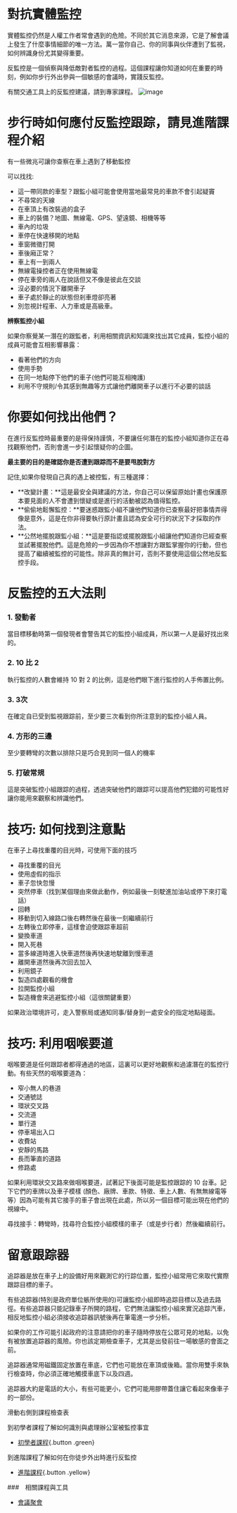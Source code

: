 對抗實體監控
==========

實體監控仍然是人權工作者常會遇到的危險。不同於其它消息來源，它是了解會議上發生了什麼事情細節的唯一方法。萬一當你自己、你的同事與伙伴遭到了監視，如何辨識身份尤其變得重要。

反監控是一個偵察與降低敵對者監控的過程。這個課程讓你知道如何在重要的時刻，例如你步行外出參與一個敏感的會議時，實踐反監控。

有關交通工具上的反監控建議，請到專家課程。
![image](surveillance4.png)
           

步行時如何應付反監控跟踪，請見進階課程介紹
=================================
有一些微兆可讓你查察在車上遇到了移動監控

可以找找:
- 這一帶同款的車型？跟監小組可能會使用當地最常見的車款不會引起疑竇
- 不尋常的天線
- 在車頂上有改裝過的盒子
- 車上的裝備？地圖、無線電、GPS、望遠鏡、相機等等
- 車內的垃圾
- 車停在快速移開的地點
- 車窗微徵打開
- 車後廂正常？
- 車上有一到兩人
- 無線電操控者正在使用無線電
- 停在車旁的兩人在說話但又不像是彼此在交談
- 沒必要的情況下離開車子
- 車子處於靜止的狀態但剎車燈卻亮著
- 別忽視計程車、人力車或是高級車。

**辨察監控小組**

如果你察覺某一潛在的跟監者，利用相關資訊和知識來找出其它成員，監控小組的成員可能會互相影響暴露：
- 看著他們的方向
- 使用手勢
- 在同一地點停下他們的車子(他們可能互相掩護)
- 利用不守規則/令其感到無趣等方式讓他們離開車子以進行不必要的談話

你要如何找出他們？
====================

在進行反監控時最重要的是得保持謹慎，不要讓任何潛在的監控小組知道你正在尋找觀察他們，否則會進一步引起懷疑你的企圖。

**最主要的目的是確認你是否遭到跟踪而不是要甩脫對方**

記住,如果你發現自己真的遇上被控監，有三種選擇：
- **改變計畫：**這是最安全與建議的方法，你自己可以保留原始計畫也保護原本要見面的人不會遭到懷疑或是進行的活動被認為值得監控。
- **偷偷地鬆懈監控：**要迷惑跟監小組不讓他們知道你已查察最好把事情弄得像是意外，這是在你非得要執行原計畫且認為安全可行的狀況下才採取的作法。
- **公然地擺脫跟監小組：**這是要指認或擺脫跟監小組讓他們知道你已經查察並試著擺脫他們。這是危險的一步因為你不想讓對方跟監掌握你的行動，但也提高了繼續被監控的可能性。除非真的無計可，否則不要使用這個公然地反監控手段。

反監控的五大法則
=============

### 1. 發動者

當目標移動時第一個發現者會警告其它的監控小組成員，所以第一人是最好找出來的。

### 2.  10 比 2

執行監控的人數會維持 10 對 2 的比例，這是他們眼下進行監控的人手佈置比例。

### 3. 3次

在確定自已受到監視跟踪前，至少要三次看到你所注意到的監控小組人員。

### 4. 方形的三邊

至少要轉彎的次數以排除只是巧合見到同一個人的機率

### 5. 打破常規

這是突破監控小組跟踪的過程，透過突破他們的跟踪可以提高他們犯錯的可能性好讓你能用來觀察和辨識他們。

技巧: 如何找到注意點
===================

在車子上尋找重覆的目光時，可使用下面的技巧
- 尋找重覆的目光
- 使用虛假的指示
- 車子忽快忽慢
- 突然停車（找到某個理由來做此動作，例如最後一刻駛進加油站或停下來打電話）
- 回轉
- 移動到切入線路口後右轉然後在最後一刻繼續前行
- 左轉後立即停車，這樣會迫使跟踪車超前
- 變換車道
- 開入死巷
- 當多線道時進入快車道然後再快速地駛離到慢車道
- 離開車道然後再次回去加入
- 利用鏡子
- 製造四處觀看的機會
- 拉開監控小組
- 製造機會來逃避監控小組（這很關鍵重要）

如果政治環境許可，走入警察局或通知同事/替身到一處安全的指定地點碰面。

技巧: 利用咽喉要道
===============

咽喉要道是任何跟踪者都得通過的地區，這裏可以更好地觀察和過濾潛在的監控行動。有些天然的咽喉要道為：

- 窄小無人的巷道
- 交通號誌
- 環狀交叉路
- 交流道
- 單行道
- 停車場出入口
- 收費站
- 安靜的馬路
- 長而筆直的道路
- 修路處

如果利用環狀交叉路來做咽喉要道，試著記下後面可能是監控跟踪的 10 台車。記下它們的車牌以及車子模樣 (顏色、廠牌、車款、特徵、車上人數、有無無線電等等）因為可能有其它接手的車子會出現在此處，所以另一個目標可能出現在他們的視線中。

尋找接手：轉彎時，找尋符合監控小組模樣的車子（或是步行者）然後繼續前行。

留意跟踪器
=========

追踪器是放在車子上的設備好用來觀測它的行踪位置，監控小組常用它來取代實際跟踪目標的車子。

有些追踪器(特別是政府單位躼所使用的)可讓監控小組即時追踪目標以及過去路徑。有些追踪器只能記錄車子所開的路程，它們無法讓監控小組來實況追踪汽車，相反地監控小組必須接收追踪器訊號後再在筆電進一步分析。

如果你的工作可能引起政府的注意請把你的車子隨時停放在公眾可見的地點，以免有被放置追踪器的風險。你也該定期檢查車子，尤其是出發前往一場敏感的會面之前。

追踪器通常用磁鐵固定放置在車底，它們也可能放在車頂或後箱。當你用雙手來執行檢查時，你必須正確地觸摸車底下以及四週。

追踪器大約是電話的大小，有些可能更小，它們可能用膠帶蓋住讓它看起來像車子的一部份。

滑動右側到課程檢查表

到初學者課程了解如何識別與處理辦公室被監控事宜

- [初學者課程](umbrella://lesson/counter-surveillance/1){.button .green}

到進階課程了解如何在你徒步外出時進行反監控

- [進階課程](umbrella://lesson/counter-surveillance/2){.button .yellow}

###　相關課程與工具

- [會議聚會](umbrella://lesson/meetings)
